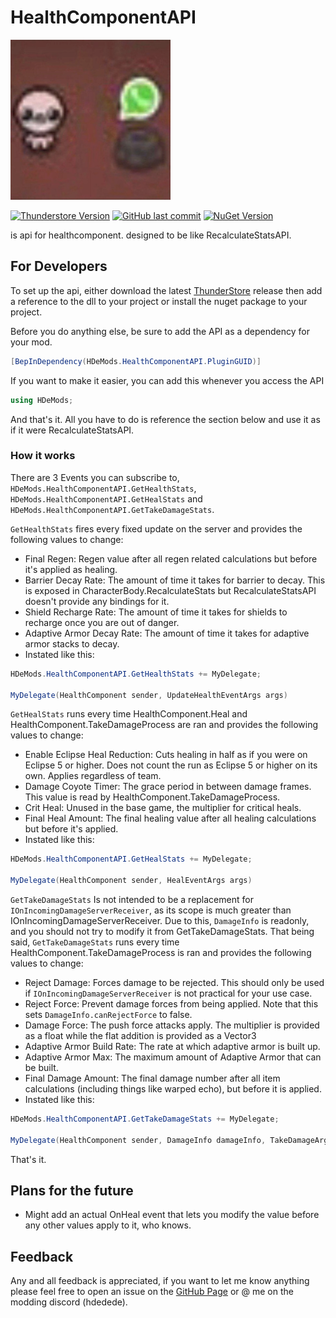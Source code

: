 # HealthComponentAPI

![icon](https://github.com/HDeDeDe/HealthComponentAPI/blob/main/Resources/icon.png?raw=true)

[![Thunderstore Version](https://img.shields.io/thunderstore/v/HDeDeDe/HealthComponentAPI?style=for-the-badge&logo=thunderstore&color=blue)](https://thunderstore.io/package/HDeDeDe/HealthComponentAPI/)
[![GitHub last commit](https://img.shields.io/github/last-commit/HDeDeDe/HealthComponentAPI?style=for-the-badge&logo=github)](https://github.com/HDeDeDe/HealthComponentAPI)
[![NuGet Version](https://img.shields.io/nuget/v/HDeDeDe.Mods.RiskOfRain2.HealthComponentAPI?style=for-the-badge&logo=nuget)](https://www.nuget.org/packages/HDeDeDe.Mods.RiskOfRain2.HealthComponentAPI)



is api for healthcomponent. designed to be like RecalculateStatsAPI.

## For Developers
To set up the api, either download the latest [ThunderStore](https://thunderstore.io/package/HDeDeDe/HealthComponentAPI/) release then add a reference to the dll to your project or install the nuget package to your project.

Before you do anything else, be sure to add the API as a dependency for your mod.
```c#
[BepInDependency(HDeMods.HealthComponentAPI.PluginGUID)]
```

If you want to make it easier, you can add this whenever you access the API
```c#
using HDeMods;
```
And that's it. All you have to do is reference the section below and use it as if it were RecalculateStatsAPI.

### How it works
There are 3 Events you can subscribe to, `HDeMods.HealthComponentAPI.GetHealthStats`, `HDeMods.HealthComponentAPI.GetHealStats` and `HDeMods.HealthComponentAPI.GetTakeDamageStats`.

`GetHealthStats` fires every fixed update on the server and provides the following values to change:
- Final Regen: Regen value after all regen related calculations but before it's applied as healing.
- Barrier Decay Rate: The amount of time it takes for barrier to decay. This is exposed in CharacterBody.RecalculateStats but RecalculateStatsAPI doesn't provide any bindings for it.
- Shield Recharge Rate: The amount of time it takes for shields to recharge once you are out of danger.
- Adaptive Armor Decay Rate: The amount of time it takes for adaptive armor stacks to decay.
- Instated like this:
```c#
HDeMods.HealthComponentAPI.GetHealthStats += MyDelegate;
    
MyDelegate(HealthComponent sender, UpdateHealthEventArgs args)
```

`GetHealStats` runs every time HealthComponent.Heal and HealthComponent.TakeDamageProcess are ran and provides the following values to change:
- Enable Eclipse Heal Reduction: Cuts healing in half as if you were on Eclipse 5 or higher. Does not count the run as Eclipse 5 or higher on its own. Applies regardless of team.
- Damage Coyote Timer: The grace period in between damage frames. This value is read by HealthComponent.TakeDamageProcess.
- Crit Heal: Unused in the base game, the multiplier for critical heals.
- Final Heal Amount: The final healing value after all healing calculations but before it's applied.
- Instated like this: 
```c#
HDeMods.HealthComponentAPI.GetHealStats += MyDelegate;
    
MyDelegate(HealthComponent sender, HealEventArgs args)
```

`GetTakeDamageStats` Is not intended to be a replacement for `IOnIncomingDamageServerReceiver`, as its scope is much greater than IOnIncomingDamageServerReceiver. Due to this, `DamageInfo` is readonly, and you should not try to modify it from GetTakeDamageStats. That being said, `GetTakeDamageStats` runs every time HealthComponent.TakeDamageProcess is ran and provides the following values to change:
- Reject Damage: Forces damage to be rejected. This should only be used if `IOnIncomingDamageServerReceiver` is not practical for your use case.
- Reject Force: Prevent damage forces from being applied. Note that this sets `DamageInfo.canRejectForce` to false.
- Damage Force: The push force attacks apply. The multiplier is provided as a float while the flat addition is provided as a Vector3
- Adaptive Armor Build Rate: The rate at which adaptive armor is built up.
- Adaptive Armor Max: The maximum amount of Adaptive Armor that can be built.
- Final Damage Amount: The final damage number after all item calculations (including things like warped echo), but before it is applied.
- Instated like this:
```c#
HDeMods.HealthComponentAPI.GetTakeDamageStats += MyDelegate;
    
MyDelegate(HealthComponent sender, DamageInfo damageInfo, TakeDamageArgs args)
```

That's it.

## Plans for the future
- Might add an actual OnHeal event that lets you modify the value before any other values apply to it, who knows.

## Feedback
Any and all feedback is appreciated, if you want to let me know anything please feel free to open an issue on the [GitHub Page](https://github.com/HDeDeDe/HealthComponentAPI) or @ me on the modding discord (hdedede).